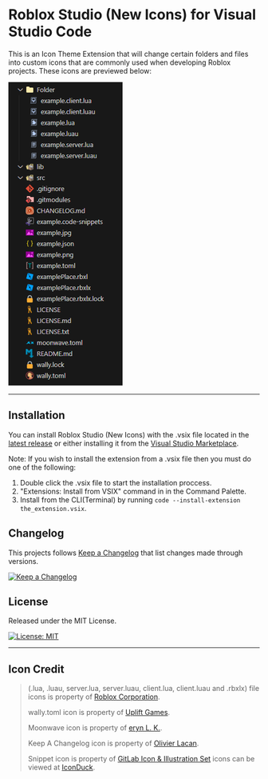 # Roblox Studio (New Icons) for Visual Studio Code

This is an Icon Theme Extension that will change certain folders and files
into custom icons that are commonly used when developing Roblox projects. These icons are previewed below:

![Screenshot](icons/example.png)

---

## Installation
You can install Roblox Studio (New Icons) with the .vsix file located
in the [latest release](https://github.com/dev-syn/roblox-vscode-icon-theme/releases/latest)
or either installing it from the [Visual Studio Marketplace](https://marketplace.visualstudio.com/items?itemName=dev-syn.roblox-vscode-icon-theme-new).

Note: If you wish to install the extension from a .vsix file then you must do one of the following:

1. Double click the .vsix file to start the installation proccess.
2. "Extensions: Install from VSIX" command in in the Command Palette.
3. Install from the CLI(Terminal) by running `code --install-extension the_extension.vsix`.

## Changelog
This projects follows [Keep a Changelog](https://keepachangelog.com/en/1.0.0/) that list changes made through versions.

[![Keep a Changelog](https://img.shields.io/badge/Changelog-1.2.1-orange)](CHANGELOG.md)
## License
Released under the MIT License.

[![License: MIT](https://img.shields.io/badge/License-MIT-yellow.svg)](LICENSE.md)

---

## Icon Credit

> (.lua, .luau, server.lua, server.luau, client.lua, client.luau and .rbxlx)
> file icons is property of [Roblox Corporation](https://www.roblox.com/home).
>
> wally.toml icon is property of [Uplift Games](https://github.com/UpliftGames/).
>
> Moonwave icon is property of [eryn L. K.](https://eryn.io/moonwave/).
>
> Keep A Changelog icon is property of [Olivier Lacan](https://olivierlacan.com).
>
> Snippet icon is property of [GitLab Icon & Illustration Set](https://gitlab.com/gitlab-org/gitlab-svgs?ref=iconduck.com) icons can be viewed at [IconDuck](https://iconduck.com/sets/gitlab-icon-and-illustration-set).